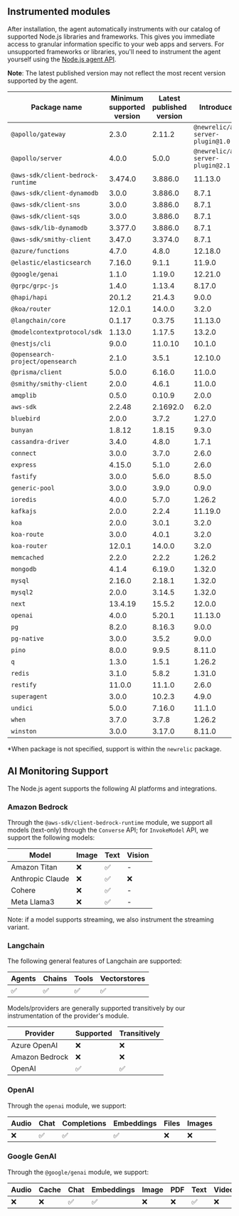## Instrumented modules

After installation, the agent automatically instruments with our catalog of
supported Node.js libraries and frameworks. This gives you immediate access to
granular information specific to your web apps and servers.  For unsupported
frameworks or libraries, you'll need to instrument the agent yourself using the
[Node.js agent API](https://newrelic.github.io/node-newrelic/API.html).

**Note**: The latest published version may not reflect the most recent version
supported by the agent.

| Package name | Minimum supported version | Latest published version | Introduced in* |
| --- | --- | --- | --- |
| `@apollo/gateway` | 2.3.0 | 2.11.2 | `@newrelic/apollo-server-plugin@1.0.0` |
| `@apollo/server` | 4.0.0 | 5.0.0 | `@newrelic/apollo-server-plugin@2.1.0` |
| `@aws-sdk/client-bedrock-runtime` | 3.474.0 | 3.886.0 | 11.13.0 |
| `@aws-sdk/client-dynamodb` | 3.0.0 | 3.886.0 | 8.7.1 |
| `@aws-sdk/client-sns` | 3.0.0 | 3.886.0 | 8.7.1 |
| `@aws-sdk/client-sqs` | 3.0.0 | 3.886.0 | 8.7.1 |
| `@aws-sdk/lib-dynamodb` | 3.377.0 | 3.886.0 | 8.7.1 |
| `@aws-sdk/smithy-client` | 3.47.0 | 3.374.0 | 8.7.1 |
| `@azure/functions` | 4.7.0 | 4.8.0 | 12.18.0 |
| `@elastic/elasticsearch` | 7.16.0 | 9.1.1 | 11.9.0 |
| `@google/genai` | 1.1.0 | 1.19.0 | 12.21.0 |
| `@grpc/grpc-js` | 1.4.0 | 1.13.4 | 8.17.0 |
| `@hapi/hapi` | 20.1.2 | 21.4.3 | 9.0.0 |
| `@koa/router` | 12.0.1 | 14.0.0 | 3.2.0 |
| `@langchain/core` | 0.1.17 | 0.3.75 | 11.13.0 |
| `@modelcontextprotocol/sdk` | 1.13.0 | 1.17.5 | 13.2.0 |
| `@nestjs/cli` | 9.0.0 | 11.0.10 | 10.1.0 |
| `@opensearch-project/opensearch` | 2.1.0 | 3.5.1 | 12.10.0 |
| `@prisma/client` | 5.0.0 | 6.16.0 | 11.0.0 |
| `@smithy/smithy-client` | 2.0.0 | 4.6.1 | 11.0.0 |
| `amqplib` | 0.5.0 | 0.10.9 | 2.0.0 |
| `aws-sdk` | 2.2.48 | 2.1692.0 | 6.2.0 |
| `bluebird` | 2.0.0 | 3.7.2 | 1.27.0 |
| `bunyan` | 1.8.12 | 1.8.15 | 9.3.0 |
| `cassandra-driver` | 3.4.0 | 4.8.0 | 1.7.1 |
| `connect` | 3.0.0 | 3.7.0 | 2.6.0 |
| `express` | 4.15.0 | 5.1.0 | 2.6.0 |
| `fastify` | 3.0.0 | 5.6.0 | 8.5.0 |
| `generic-pool` | 3.0.0 | 3.9.0 | 0.9.0 |
| `ioredis` | 4.0.0 | 5.7.0 | 1.26.2 |
| `kafkajs` | 2.0.0 | 2.2.4 | 11.19.0 |
| `koa` | 2.0.0 | 3.0.1 | 3.2.0 |
| `koa-route` | 3.0.0 | 4.0.1 | 3.2.0 |
| `koa-router` | 12.0.1 | 14.0.0 | 3.2.0 |
| `memcached` | 2.2.0 | 2.2.2 | 1.26.2 |
| `mongodb` | 4.1.4 | 6.19.0 | 1.32.0 |
| `mysql` | 2.16.0 | 2.18.1 | 1.32.0 |
| `mysql2` | 2.0.0 | 3.14.5 | 1.32.0 |
| `next` | 13.4.19 | 15.5.2 | 12.0.0 |
| `openai` | 4.0.0 | 5.20.1 | 11.13.0 |
| `pg` | 8.2.0 | 8.16.3 | 9.0.0 |
| `pg-native` | 3.0.0 | 3.5.2 | 9.0.0 |
| `pino` | 8.0.0 | 9.9.5 | 8.11.0 |
| `q` | 1.3.0 | 1.5.1 | 1.26.2 |
| `redis` | 3.1.0 | 5.8.2 | 1.31.0 |
| `restify` | 11.0.0 | 11.1.0 | 2.6.0 |
| `superagent` | 3.0.0 | 10.2.3 | 4.9.0 |
| `undici` | 5.0.0 | 7.16.0 | 11.1.0 |
| `when` | 3.7.0 | 3.7.8 | 1.26.2 |
| `winston` | 3.0.0 | 3.17.0 | 8.11.0 |

*When package is not specified, support is within the `newrelic` package.

## AI Monitoring Support

The Node.js agent supports the following AI platforms and integrations.

### Amazon Bedrock

Through the `@aws-sdk/client-bedrock-runtime` module, we support all models (text-only) through the `Converse` API; for `InvokeModel` API, we support the following models:

| Model | Image | Text | Vision |
| --- | --- | --- | --- |
| Amazon Titan | ❌ | ✅ | - |
| Anthropic Claude | ❌ | ✅ | ❌ |
| Cohere | ❌ | ✅ | - |
| Meta Llama3 | ❌ | ✅ | - |

Note: if a model supports streaming, we also instrument the streaming variant.


### Langchain

The following general features of Langchain are supported:

| Agents | Chains | Tools | Vectorstores |
| --- | --- | --- | --- |
| ✅ | ✅ | ✅ | ✅ |

Models/providers are generally supported transitively by our instrumentation of the provider's module.

| Provider | Supported | Transitively |
| --- | --- | --- |
| Azure OpenAI | ❌ | ❌ |
| Amazon Bedrock | ❌ | ❌ |
| OpenAI | ✅ | ✅ |


### OpenAI

Through the `openai` module, we support:

| Audio | Chat | Completions | Embeddings | Files | Images |
| --- | --- | --- | --- | --- | --- |
| ❌ | ✅ | ✅ | ✅ | ❌ | ❌ |
### Google GenAI

Through the `@google/genai` module, we support:

| Audio | Cache | Chat | Embeddings | Image | PDF | Text | Video |
| --- | --- | --- | --- | --- | --- | --- | --- |
| ❌ | ❌ | ✅ | ✅ | ❌ | ❌ | ✅ | ❌ |


